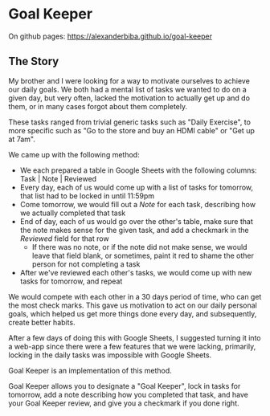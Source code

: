 # Goal Keeper

On github pages: https://alexanderbiba.github.io/goal-keeper

## The Story

My brother and I were looking for a way to motivate ourselves to achieve our daily goals.
We both had a mental list of tasks we wanted to do on a given day, but very often, lacked the motivation to actually get up and do them, or in many cases forgot about them completely.

These tasks ranged from trivial generic tasks such as "Daily Exercise", to more specific such as "Go to the store and buy an HDMI cable" or "Get up at 7am".

We came up with the following method:
- We each prepared a table in Google Sheets with the following columns: Task | Note | Reviewed
- Every day, each of us would come up with a list of tasks for tomorrow, that list had to be locked in until 11:59pm
- Come tomorrow, we would fill out a *Note* for each task, describing how we actually completed that task
- End of day, each of us would go over the other's table, make sure that the note makes sense for the given task, and add a checkmark in the *Reviewed* field for that row
    - If there was no note, or if the note did not make sense, we would leave that field blank, or sometimes, paint it red to shame the other person for not completing a task
- After we've reviewed each other's tasks, we would come up with new tasks for tomorrow, and repeat

We would compete with each other in a 30 days period of time, who can get the most check marks.
This gave us motivation to act on our daily personal goals, which helped us get more things done every day, and subsequently, create better habits.

After a few days of doing this with Google Sheets, I suggested turning it into a web-app since there were a few features that we were lacking, primarily, locking in the daily tasks was impossible with Google Sheets.

Goal Keeper is an implementation of this method.

Goal Keeper allows you to designate a "Goal Keeper", lock in tasks for tomorrow, add a note describing how you completed that task, and have your Goal Keeper review, and give you a checkmark if you done right.